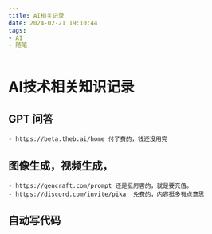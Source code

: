 ```yaml
---
title: AI相关记录
date: 2024-02-21 19:10:44
tags: 
- AI
- 随笔
---
```


# AI技术相关知识记录
## GPT 问答
    - https://beta.theb.ai/home 付了费的，钱还没用完

## 图像生成，视频生成，
    - https://gencraft.com/prompt 还是挺厉害的，就是要充值。
    - https://discord.com/invite/pika  免费的，内容挺多有点意思

## 自动写代码
